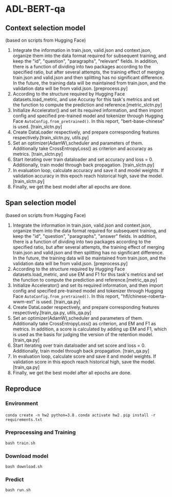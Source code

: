 # ADL-BERT-qa

## Context selection model
(based on scripts from Hugging Face)
1. Integrate the information in train.json, valid.json and context.json, organize them into the data format required for subsequent training, and keep the "id", "question", "paragraphs", "relevant" fields. In addition, there is a function of dividing into two packages according to the specified ratio, but after several attempts, the training effect of merging train.json and valid.json and then splitting has no significant difference. In the future, the training data will be maintained from train.json, and the validation data will be from valid.json. [preprocess.py]
2. According to the structure required by Hugging Face datasets.load_metric, and use Accuray for this task's metrics and set the function to compute the prediction and reference.[metric_slctn.py]
3. Initialize Accelerator() and set its required information, and then import config and specified pre-trained model and tokenizer  through Hugging Face `AutoConfig.from_pretrained()`. In this report, "bert-base-chinese" is used. [train_slctn.py]
4. Create DataLoader respectively, and prepare corresponding features respectively.[train_slctn.py, utils.py]
5. Set an optimizer(AdamW),scheduler and  parameters of them. Additionally take CrossEntropyLoss() as criterion and accuracy as metrics. [train_slctn.py]
6. Start iterating over train dataloader and set accuracy and loss = 0. Additionally, train model through back propagation. [train_slctn.py]
7. In evaluation loop, calculate accuracy and save it and model weights. If validation accuracy in this epoch reach historical high, save the model. [train_slctn.py]
8. Finally, we get the best model after all epochs are done.

## Span selection model
(based on scripts from Hugging Face)
1. Integrate the information in train.json, valid.json and context.json, organize them into the data format required for subsequent training, and keep the "id", "question", "paragraphs", "answer" fields. In addition, there is a function of dividing into two packages according to the specified ratio, but after several attempts, the training effect of merging train.json and valid.json and then splitting has no significant difference. In the future, the training data will be maintained from train.json, and the validation data will be from valid.json. [preprocess.py]
2. According to the structure required by Hugging Face datasets.load_metric, and use EM and F1 for this task's metrics and set the function to compute the prediction and reference.[metric_qa.py]
3. Initialize Accelerator() and set its required information, and then import config and specified pre-trained model and tokenizer  through Hugging Face `AutoConfig.from_pretrained()`. In this report, "hfl/chinese-roberta-wwm-ext" is used. [train_qa.py]
4. Create DataLoader respectively, and prepare corresponding features respectively.[train_qa.py, utils_qa.py]
5. Set an optimizer(AdamW),scheduler and  parameters of them. Additionally take CrossEntropyLoss() as criterion, and EM and F1 as metrics. In addition, a score is calculated by adding up EM and F1, which is used as the basis for judging the version of the retention model. [train_qa.py]
6. Start iterating over train dataloader and set score and loss = 0. Additionally, train model through back propagation. [train_qa.py]
7. In evaluation loop, calculate score and save it and model weights. If validation score in this epoch reach historical high, save the model. [train_qa.py]
8. Finally, we get the best model after all epochs are done.


## Reproduce
### Environment
`conda create -n hw2 python=3.8` . 
`conda activate hw2` . 
`pip install -r requirements.txt`

### Preprocessing and Training
`bash train.sh`

### Download model
`bash download.sh`
### Predict
`bash run.sh`